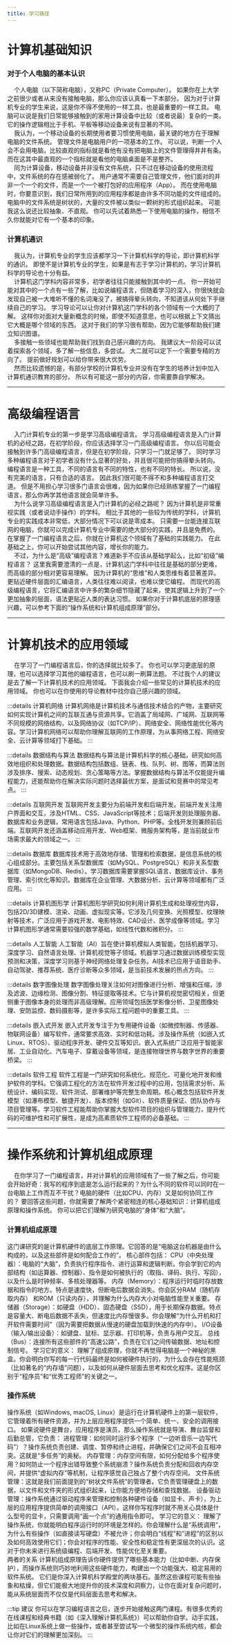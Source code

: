 ```yaml
---
title: 学习路径
---
```


# 计算机基础知识

### 对于个人电脑的基本认识
&nbsp;&nbsp;&nbsp;&nbsp;个人电脑（以下简称电脑），又称PC（Private Computer）。
如果你在上大学之前很少或者从来没有接触电脑，那么你应该认真看一下本部分。
因为对于计算机专业的学生来说，这是你不得不使用的一样工具，也是最重要的一样工具。
电脑可以说是我们日常能够接触到的家用计算设备中比较（或者说最）复杂的一类。
它的操作逻辑相比于手机、平板等移动设备来说有显著的不同。  
&nbsp;&nbsp;&nbsp;&nbsp;我认为，一个移动设备的长期使用者要习惯使用电脑，最关键的地方在于理解电脑的文件系统。
管理文件是电脑用户的一项基本的工作。
可以说，判断一个人会不会用电脑，比较直观的指标就是看他有没有把电脑上的文件管理得井井有条。
而在这其中最直观的一个指标就是看他的电脑桌面是不是整齐。  
&nbsp;&nbsp;&nbsp;&nbsp;同为计算设备，移动设备并非没有文件系统，只不过在移动设备的使用流程中，文件系统的存在感被弱化了。
用户通常不需要自己管理文件，他们面对的并非一个一个的文件，而是一个一个被打包好的应用程序（App）。
而在使用电脑时，你要意识到，我们日常所用到的应用程序都是由许多不同功能的文件组成的。
电脑中的文件系统是树状的，大量的文件被以类似一颗树的形式组织起来。
可能我这么说还比较抽象、不直观。
你可以先试着熟悉一下使用电脑的操作，相信不久你就能对它有一个基本的印象。    

### 计算机通识
&nbsp;&nbsp;&nbsp;&nbsp;我认为，计算机专业的学生应该都学习一下计算机科学的导论，即计算机科学的通识。
即使不是计算机专业的学生，如果是有志于学习计算机的，学习计算机科学的导论也十分有益。  
&nbsp;&nbsp;&nbsp;&nbsp;计算机这门学科内容非常多，初学者往往只能接触到其中的一点。
你一开始可能对其中的一个点有一些了解，比如说编程语言，但随着学习的深入，你很快就会发现自己被一大堆听不懂的名词淹没了，被搞得晕头转向，不知道该从何处下手继续自己的学习。
学习导论可以让你对计算机这门学科的各个领域有一个大概的了解。
这样你对面对大量新概念的时候，即使不知道意思，也可以根据上下文猜出它大概是哪个领域的东西。
这对于我们的学习很有帮助，因为它能够帮助我们建立知识图谱。  
&nbsp;&nbsp;&nbsp;&nbsp;多接触一些领域也能帮助我们找到自己感兴趣的方向。
我建议大一阶段可以试着探索各个领域，多了解一些信息，多尝试。
大二就可以定下一个需要专精的方向了。
提前做好规划可以给你带来很大优势。  
&nbsp;&nbsp;&nbsp;&nbsp;然而比较遗憾的是，有部分学校的计算机专业并没有在学生的培养计划中加入计算机通识教育的部分。
所以有可能这一部分的内容，你需要靠自学解决。

---

# 高级编程语言
&nbsp;&nbsp;&nbsp;&nbsp;入门计算机专业的第一步是学习高级编程语言。
学习高级编程语言是入门计算机的必经之路，在初学阶段，你应该选择学习一门高级编程语言。
你以后可能会接触到许多门高级编程语言，但是在初学阶段，只学习一门就足够了。
同时学习多种编程语言对于初学者没有什么显著的好处，并且很可能把你搞得晕头转向。
编程语言是一种工具，不同的语言有不同的特性，也有不同的特长。
所以说，没有完美的语言，只有合适的语言。
因此我们很可能不得不和多种编程语言打交道。
但是不用担心学习很多门语言会很难，因为如果你已经熟练掌握了一门编程语言，那么你再学其他语言就会简单许多。  
&nbsp;&nbsp;&nbsp;&nbsp;为什么说学习高级编程语言是入门计算机的必经之路呢？
因为计算机是非常重视实践（或者说动手操作）的学科。
相比于其他的一些较为传统的学科，计算机专业的实践成本非常低，大部分情况下可以说是零成本。
只需要一台能连接互联网的电脑，你就可以完成计算机专业中需要的绝大部分的实践，并且是免费的。
在掌握了一门编程语言之后，你就在计算机这个领域有了基础的实践能力。
在此基础之上，你可以开始尝试其他内容，增长你的能力。  
&nbsp;&nbsp;&nbsp;&nbsp;不过，为什么是“高级”编程语言？难道新手不应该从基础学起么，比如“初级”编程语言？
这里我需要澄清的一点是，计算机这门学科中往往是基础的部分更难，而高级的部分相对更容易理解。
因为计算机的“思维”和人类思维有着显著差异。
更贴近硬件层面的汇编语言，人类往往难以阅读，也难以使它编程。
而现代的高级编程语言，它将汇编语言中许多的繁杂细节隐藏了起来，使其逻辑上升到了一个更加抽象的层面，语法更贴近人类的表达习惯。
如果你对于计算机底层的原理感兴趣，可以参考下面的“操作系统和计算机组成原理”部分。  

---

# 计算机技术的应用领域
&nbsp;&nbsp;&nbsp;&nbsp;在学习了一门编程语言后，你的选择就比较多了。
你也可以学习更底层的原理，也可以选择学习其他的编程语言，也可以刷一刷算法题。
不过我个人的建议是去了解一下计算机技术的应用领域。
下面我会介绍一些常见的计算机技术的应用领域。
你也可以在你使用的导论教材中找你自己感兴趣的领域。

:::details 计算机网络
计算机网络是计算机技术与通信技术结合的产物，主要研究如何实现计算机之间的互联互通与资源共享。它涵盖了局域网、广域网、互联网等不同规模的网络结构，以及网络协议（如TCP/IP）、网络安全、网络性能优化等内容。学习计算机网络可以帮助你理解互联网的工作原理，为从事网络工程、网络安全、云计算等领域打下基础。
:::

:::details 数据结构与算法
数据结构与算法是计算机科学的核心基础，研究如何高效地组织和处理数据。数据结构包括数组、链表、栈、队列、树、图等，而算法则涉及排序、搜索、动态规划、贪心策略等方法。掌握数据结构与算法不仅能提升编程能力，还能帮助你在解决实际问题时选择最优方案，是面试和竞赛中的常见考点。
:::

:::details 互联网开发
互联网开发主要分为前端开发和后端开发。前端开发关注用户界面和交互，涉及HTML、CSS、JavaScript等技术；后端开发则处理服务器、数据库和业务逻辑，常用语言包括Java、Python、PHP等。全栈开发则兼顾前后端。互联网开发还涵盖移动应用开发、Web框架、微服务架构等，是当前就业市场需求最大的领域之一。
:::

:::details 数据库
数据库技术用于高效地存储、管理和检索数据，是信息系统的核心组成部分。主要包括关系型数据库（如MySQL、PostgreSQL）和非关系型数据库（如MongoDB、Redis）。学习数据库需要掌握SQL语言、数据库设计、事务管理、索引优化等知识。数据库在企业管理、大数据分析、云计算等领域都有广泛应用。
:::

:::details 计算机图形学
计算机图形学研究如何利用计算机生成和处理视觉内容，包括2D/3D建模、渲染、动画、虚拟现实等。它涉及几何变换、光照模型、纹理映射等技术，广泛应用于游戏开发、电影特效、CAD设计、医学成像等领域。学习计算机图形学通常需要较强的数学基础，如线性代数和微积分。
:::

:::details 人工智能
人工智能（AI）旨在使计算机模拟人类智能，包括机器学习、深度学习、自然语言处理、计算机视觉等子领域。机器学习通过数据训练模型实现预测和决策，深度学习则基于神经网络处理复杂任务。AI技术已应用于语音助手、自动驾驶、推荐系统、医疗诊断等众多领域，是当前技术发展的热点方向。
:::

:::details 数字图像处理
数字图像处理关注如何对图像进行分析、增强和压缩，涉及滤波、边缘检测、图像分割、特征提取等技术。它与计算机视觉密切相关，但更侧重于图像本身的处理而非高级理解。应用领域包括医学影像分析、卫星图像处理、安防监控、数码摄影等，是许多实际工程问题中的重要工具。
:::

:::details 嵌入式开发
嵌入式开发专注于为专用硬件设备（如微控制器、传感器、物联网设备）编写软件，通常要求高效、实时和低功耗。涉及操作系统（如嵌入式Linux、RTOS）、驱动程序开发、硬件交互等知识。嵌入式系统广泛应用于智能家居、工业自动化、汽车电子、穿戴设备等领域，是连接物理世界与数字世界的重要桥梁。
:::

:::details 软件工程
软件工程是一门研究如何系统化、规范化、可量化地开发和维护软件的学科。它强调工程化的方法在软件开发过程中的应用，包括需求分析、系统设计、编码实现、软件测试、部署维护等完整生命周期。核心概念包括软件开发模型（如瀑布模型、敏捷开发）、版本控制（如Git）、软件质量保证、团队协作与项目管理等。学习软件工程能帮助你掌握大型软件项目的组织与管理能力，提升代码的可维护性和可扩展性，是成为高素质软件工程师的必备基础。
:::

---

# 操作系统和计算机组成原理
&nbsp;&nbsp;&nbsp;&nbsp;在你学习了一门编程语言，并对计算机的应用领域有了一些了解之后，你可能会开始好奇：我写的程序到底是怎么运行起来的？为什么不同的软件可以同时在一台电脑上工作而互不干扰？电脑的硬件（比如CPU、内存）又是如何协同工作的？
要回答这些问题，你就需要了解两个紧密相连的核心基础知识：计算机组成原理和操作系统。
你可以把它们理解为研究电脑的“身体”和“大脑”。  
### 计算机组成原理
这门课研究的是计算机硬件的底层工作原理。它回答的是“电脑这台机器是由什么构成的，以及这些部件是如何配合工作的”。
核心部件包括：
CPU（中央处理器）：电脑的“大脑”，负责执行程序指令、进行运算和逻辑判断。你会学到它的内部结构（如运算器、控制器）、指令是如何被执行的（取指、译码、执行、写回），以及什么是时钟频率、多核处理器等。
内存（Memory）：程序运行时临时存放数据和指令的地方。特点是速度快，但断电后数据会消失。你会区分RAM（随机存取内存） 和ROM（只读内存），并理解为什么内存大小对电脑性能至关重要。
存储器（Storage）：如硬盘（HDD）、固态硬盘（SSD），用于长期保存数据。特点是容量大、断电后数据不丢失，但速度比内存慢很多。你会理解“为什么开机和打开软件需要时间”（因为需要把数据从慢速的硬盘加载到快速的内存中）。
I/O设备（输入/输出设备）：如键盘、鼠标、显示器、打印机等，负责与用户交互。
总线（Bus）：连接所有这些部件的“高速公路”，负责在它们之间传输数据、地址和控制信号。
学习它的意义： 理解了组成原理，你就不再觉得电脑是一个神秘的黑盒。你会明白你写的每一行代码最终是如何被硬件执行的，为什么会存在性能瓶颈（比如著名的“内存墙”问题），以及如何从硬件层面去思考和优化程序。这是你区别于“程序员”和“优秀工程师”的关键之一。  
### 操作系统
操作系统（如Windows, macOS, Linux）是运行在计算机硬件上的第一层软件，它管理着所有硬件资源，并为上层应用程序提供一个简单、统一、安全的调用接口。
如果说硬件是舞台，应用程序是演员，那么操作系统就是导演、舞台监督和后勤总管，它负责：
进程管理：如何同时运行多个程序（“一边听音乐一边写代码”）？操作系统负责创建、调度、暂停和终止进程，并确保它们之间不会互相冲突。这就是“多任务”的奥秘。
内存管理：内存空间有限，如何分配给多个程序使用？如何防止一个程序出错导致整个系统崩溃？操作系统负责分配和回收内存空间，并提供“虚拟内存”等机制，让程序感觉自己独占了整个内存空间。
文件系统管理：这就是我们前面提到的“树状文件系统”的管理者。它负责管理硬盘上的数据，以文件和文件夹的形式组织起来，让你能方便地存储和查找数据。
设备驱动管理：操作系统通过驱动程序来管理和控制各种硬件设备（如显卡、声卡），为上层的应用程序提供简单的调用接口（API）。这样你写程序时就不用关心具体是什么型号的显卡，只需要调用“画一个点”的通用指令即可。
学习它的意义： 理解了操作系统，你就能明白程序运行时的环境是怎样的。你会理解什么是“系统调用”，为什么有些操作（如直接读写硬盘）不被允许；你会明白“线程”和“进程”的区别以及如何高效使用它们；你会对程序的性能、安全性和稳定性有更深层次的认识。这对于你未来进行系统级编程、后端开发、性能优化至关重要。  
两者的关系
计算机组成原理告诉你硬件提供了哪些基本能力（比如中断、内存保护），而操作系统则巧妙地利用这些硬件能力，构建出一个功能强大、稳定易用的软件系统。
它们是你深入计算机科学殿堂的两块基石。虽然这些课程可能有些抽象和枯燥，但它们能极大地提升你的技术深度和洞察力，让你在面对复杂问题时，能从系统层面而不仅仅是代码层面去思考和解决。

:::tip 建议
你可以在学习编程语言之后，逐步开始接触这两门课程。有很多优秀的在线课程和经典书籍（如《深入理解计算机系统》）可以帮助你自学。动手实践，比如在Linux系统上做一些操作，或者甚至尝试写一个微型的操作系统内核，都会让你对它们的理解更加深刻。
:::